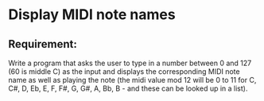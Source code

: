 # Display MIDI note names

## Requirement:

Write a program that asks the user to type in a number between 0 and 127 (60 is middle C) as the input and displays the corresponding MIDI note name as well as playing the note (the midi value mod 12 will be 0 to 11 for C, C#, D, Eb, E, F, F#, G, G#, A, Bb, B - and these can be looked up in a list).